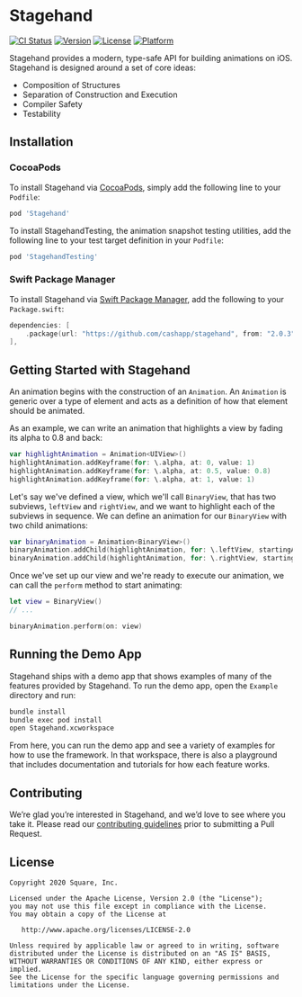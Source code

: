 # Stagehand

[![CI Status](https://img.shields.io/travis/CashApp/Stagehand/master.svg?style=flat)](https://travis-ci.org/CashApp/Stagehand)
[![Version](https://img.shields.io/cocoapods/v/Stagehand.svg?style=flat)](https://cocoapods.org/pods/Stagehand)
[![License](https://img.shields.io/cocoapods/l/Stagehand.svg?style=flat)](https://cocoapods.org/pods/Stagehand)
[![Platform](https://img.shields.io/cocoapods/p/Stagehand.svg?style=flat)](https://cocoapods.org/pods/Stagehand)

Stagehand provides a modern, type-safe API for building animations on iOS. Stagehand is designed around a set of core ideas:

* Composition of Structures
* Separation of Construction and Execution
* Compiler Safety
* Testability

## Installation

### CocoaPods

To install Stagehand via [CocoaPods](https://cocoapods.org), simply add the following line to your `Podfile`:

```ruby
pod 'Stagehand'
```

To install StagehandTesting, the animation snapshot testing utilities, add the following line to your test target definition in your `Podfile`:

```ruby
pod 'StagehandTesting'
```

### Swift Package Manager

To install Stagehand via [Swift Package Manager](https://github.com/apple/swift-package-manager), add the following to your `Package.swift`:

```swift
dependencies: [
    .package(url: "https://github.com/cashapp/stagehand", from: "2.0.3"),
],
```

## Getting Started with Stagehand

An animation begins with the construction of an `Animation`. An `Animation` is generic over a type of element and acts as a definition of how that element should be animated.

As an example, we can write an animation that highlights a view by fading its alpha to 0.8 and back:

```swift
var highlightAnimation = Animation<UIView>()
highlightAnimation.addKeyframe(for: \.alpha, at: 0, value: 1)
highlightAnimation.addKeyframe(for: \.alpha, at: 0.5, value: 0.8)
highlightAnimation.addKeyframe(for: \.alpha, at: 1, value: 1)
```

Let's say we've defined a view, which we'll call `BinaryView`, that has two subviews, `leftView` and `rightView`, and we want to highlight each of the subviews in sequence. We can define an animation for our `BinaryView` with two child animations:

```swift
var binaryAnimation = Animation<BinaryView>()
binaryAnimation.addChild(highlightAnimation, for: \.leftView, startingAt: 0, relativeDuration: 0.5)
binaryAnimation.addChild(highlightAnimation, for: \.rightView, startingAt: 0.5, relativeDuration: 0.5)
```

Once we've set up our view and we're ready to execute our animation, we can call the `perform` method to start animating:

```swift
let view = BinaryView()
// ...

binaryAnimation.perform(on: view)
```

## Running the Demo App

Stagehand ships with a demo app that shows examples of many of the features provided by Stagehand. To run the demo app, open the `Example` directory and run:

```bash
bundle install
bundle exec pod install
open Stagehand.xcworkspace
```

From here, you can run the demo app and see a variety of examples for how to use the framework. In that workspace, there is also a playground that includes documentation and tutorials for how each feature works.

## Contributing

We’re glad you’re interested in Stagehand, and we’d love to see where you take it. Please read our [contributing guidelines](CONTRIBUTING.md) prior to submitting a Pull Request.

## License

```
Copyright 2020 Square, Inc.

Licensed under the Apache License, Version 2.0 (the "License");
you may not use this file except in compliance with the License.
You may obtain a copy of the License at

   http://www.apache.org/licenses/LICENSE-2.0

Unless required by applicable law or agreed to in writing, software
distributed under the License is distributed on an "AS IS" BASIS,
WITHOUT WARRANTIES OR CONDITIONS OF ANY KIND, either express or implied.
See the License for the specific language governing permissions and
limitations under the License.
```
